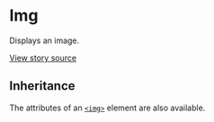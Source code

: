 # Img

Displays an image.

[View story source](https://github.com/resin-io-modules/rendition/blob/master/src/stories/Img.js)

## Inheritance

The attributes of an [`<img>`][1] element are also available.

[1]: https://developer.mozilla.org/en-US/docs/Web/HTML/Element/img
